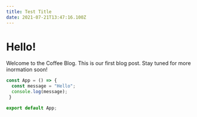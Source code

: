 ```yaml
---
title: Test Title
date: 2021-07-21T13:47:16.100Z
---
```

# **Hello!**



Welcome to the Coffee Blog. This is our first blog post. Stay tuned for more inormation soon!

```javascript
const App = () => {
  const message = "Hello";
  console.log(message);
 }

export default App;
```